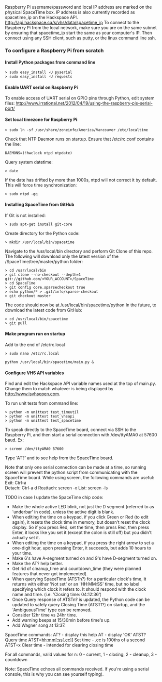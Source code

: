 Raspberry Pi username/password and local IP address are marked on the physical SpaceTime box. IP address is also currently recorded as spacetime_ip on the Hackspace API. http://api.hackspace.ca/s/vhs/data/spacetime_ip To connect to the Raspberry Pi from the local network, make sure you are on the same subnet by ensuring that spacetime_ip start the same as your computer's IP. Then connect using any SSH client, such as putty, or the linux command line ssh.

### To configure a Raspberry Pi from scratch

#### Install Python packages from command line

```Shell
> sudo easy_install -U pyserial
> sudo easy_install -U requests
```

#### Enable UART serial on Raspberry Pi
To enable access of UART serial on GPIO pins through Python, edit system files:
http://www.irrational.net/2012/04/19/using-the-raspberry-pis-serial-port/

#### Set local timezone for Raspberry Pi
```Shell
> sudo ln -sf /usr/share/zoneinfo/America/Vancouver /etc/localtime
```
Check that NTP Daemon runs on startup. Ensure that /etc/rc.conf contains the line:
```Shell
DAEMONS=(!hwclock ntpd ntpdate)
```
Query system datetime:
```Shell
> date
```
If the date has drifted by more than 1000s, ntpd will not correct it by default. This will force time synchronization:
```Shell
> sudo ntpd -gq
```

#### Installing SpaceTime from GitHub

If Git is not installed:
```Shell
> sudo apt-get install git-core
```
Create directory for the Python code:
```Shell
> mkdir /usr/local/bin/spacetime
```
Navigate to the /usr/local/bin directory and perform Git Clone of this repo. The following will download only the latest version of the /SpaceTime/tree/master/python folder:
```Shell
> cd /usr/local/bin
> git clone --no-checkout --depth=1 git://github.com/<YOUR_ACCOUNT>/SpaceTime
> cd SpaceTime
> git config core.sparsecheckout true
> echo python/* > .git/info/sparse-checkout
> git checkout master
```
The code should now be at /usr/local/bin/spacetime/python
In the future, to download the latest code from GitHub:
```Shell
> cd /usr/local/bin/spacetime
> git pull
```

#### Make program run on startup
Add to the end of /etc/rc.local
```Shell
> sudo nano /etc/rc.local

python /usr/local/bin/spacetime/main.py &
```

#### Configure VHS API variables
Find and edit the Hackspace API variable names used at the top of main.py. Change them to match whatever is being displayed by http://www.isvhsopen.com.

To run unit tests from command line:
```Shell
> python -m unittest test_timeutil
> python -m unittest test_vhsapi
> python -m unittest test_spacetime
```

To speak directly to the SpaceTime board, connect via SSH to the Raspberry Pi, and then start a serial connection with /dev/ttyAMA0 at 57600 baud. Ex:
```Shell
> screen /dev/ttyAMA0 57600
```

Type 'AT?' and <Enter> to see help from the SpaceTime board.

Note that only one serial connection can be made at a time, so running screen will prevent the python script from communicating with the SpaceTime board. While using screen, the following commands are useful:
Exit:		Ctrl-a \
Detach:		Ctrl-a d
Reattach:	screen -x
List:		screen -ls





	
	
TODO in case I update the SpaceTime chip code:
- Make the whole active LED blink, not just the D segment (referred to as 'underbar' in code), unless the active digit is blank.
- When editing the time on a keypad, if you click Green or Red (to edit again), it resets the clock time in memory, but doesn't reset the clock display. So if you press Red, set the time, then press Red, then press Enter, it looks like you set it (except the colon is still off) but you didn't actually set it.
- When editing the time on a keypad, if you press the right arrow to set a one-digit hour, upon pressing Enter, it succeeds, but adds 10 hours to your time.
- Make 6's have A-segment turned on and 9's have D-segment turned on.
- Make the AT? help better.
- Get rid of cleanup_time and countdown_time (they were planned features that never got implemented).
- When querying SpaceTime (ATSTn?) for a particular clock's time, it returns with either 'Not set' or an 'HH:MM:SS' time, but no label specifying which clock it refers to. It should respond with the clock name and time. (i.e. 'Closing time: 04:12:36')
- Once Query response of ATSTn? is updated, the Python code can be updated to safely query Closing Time (ATST1?) on startup, and the 'AmbiguousTime' type can be removed.
- Consider 12hr time vs 24hr time.
- Add warning beeps at 15/30min before time's up.
- Add Wagner song at 13:37.



SpaceTime commands:
  AT? - display this help
  AT  - display 'OK'
  ATST<n>?                  Query time
  ATST<n>=<hh:mm[:ss[.cc]]> Set time - .cc is 100ths of a second
  ATST<n>=x                 Clear time - intended for clearing closing time
  
  For all commands, valid values for n:
	0 - current, 1 - closing, 2 - cleanup, 3 - countdown
  
  Note: SpaceTime echoes all commands received. If you're using a serial 
        console, this is why you can see yourself typing).

  
  
